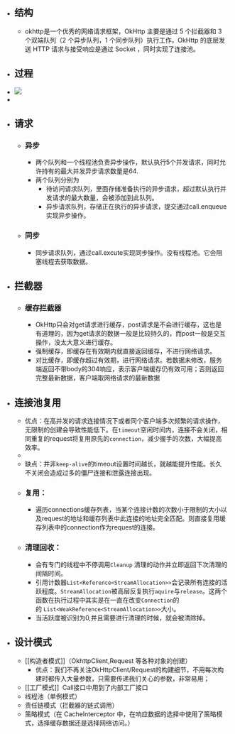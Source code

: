 - ## 结构
	- okhttp是一个优秀的网络请求框架，OkHttp 主要是通过 5 个拦截器和 3 个双端队列（2 个异步队列，1 个同步队列）执行工作，OkHttp 的底层发送 HTTP 请求与接受响应是通过 Socket ，同时实现了连接池。
- ## 过程
- ![](https://img-blog.csdn.net/20180228221939390?watermark/2/text/aHR0cDovL2Jsb2cuY3Nkbi5uZXQvcGdnX2NvbGQ=/font/5a6L5L2T/fontsize/400/fill/I0JBQkFCMA==/dissolve/70)
-
- ## 请求
	- ### 异步
		- 两个队列和一个线程池负责异步操作，默认执行5个并发请求，同时允许持有的最大并发异步请求数量是64.
		- 两个队列分别为
			- 待访问请求队列，里面存储准备执行的异步请求，超过默认执行并发请求的最大数量，会被添加到此队列。
			- 异步请求队列，存储正在执行的异步请求，提交通过call.enqueue实现异步操作。
	- ### 同步
		- 同步请求队列，通过call.excute实现同步操作。没有线程池。它会阻塞线程去获取数据。
- ## 拦截器
	- ### 缓存拦截器
		- OkHttp只会对get请求进行缓存，post请求是不会进行缓存，这也是有道理的，因为get请求的数据一般是比较持久的，而post一般是交互操作，没太大意义进行缓存。
		- 强制缓存，即缓存在有效期内就直接返回缓存，不进行网络请求。
		- 对比缓存，即缓存超过有效期，进行网络请求。若数据未修改，服务端返回不带body的304响应，表示客户端缓存仍有效可用；否则返回完整最新数据，客户端取网络请求的最新数据
- ## 连接池复用
	- 优点：在高并发的请求连接情况下或者同个客户端多次频繁的请求操作，无限制的创建会导致性能低下。在`timeout`空闲时间内，连接不会关闭，相同重复的request将复用原先的`connection`，减少握手的次数，大幅提高效率。
	-
	- 缺点：并非`keep-alive`的timeout设置时间越长，就越能提升性能。长久不关闭会造成过多的僵尸连接和泄露连接出现。
	- ### 复用：
		- 遍历connections缓存列表，当某个连接计数的次数小于限制的大小以及request的地址和缓存列表中此连接的地址完全匹配。则直接复用缓存列表中的connection作为request的连接。
	- ### 清理回收：
		- 会有专门的线程中不停调用`Cleanup` 清理的动作并立即返回下次清理的间隔时间。
		- 引用计数器`List<Reference<StreamAllocation>>`会记录所有连接的活跃程度。`StreamAllocation`被高层反复执行`aquire`与`release`。这两个函数在执行过程中其实是在一直在改变`Connection`的的 `List<WeakReference<StreamAllocation>>`大小。
		- 当活跃度被识别为0,并且需要进行清理的时候，就会被清除掉。
- ## 设计模式
	- [[构造者模式]]（OkhttpClient,Request 等各种对象的创建）
		- 优点：我们不再关注OkHttpClient/Request的构建细节，不用每次构建时都传入大量参数，只需要传递我们关心的参数，非常易用；
	- [[工厂模式]]  Call接口中用到了内部工厂接口
	- 线程池（单例模式）
	- 责任链模式（拦截器的链式调用）
	- 策略模式（在 CacheInterceptor 中，在响应数据的选择中使用了策略模式，选择缓存数据还是选择网络访问。）